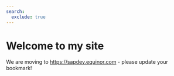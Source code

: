 ```yaml
---
search:
  exclude: true
---
```

<style>
/* Tu estilo y contenido aquí */
</style>

<div class="banner">
  <h1>Welcome to my site</h1>
  <p>We are moving to <a href="https://sapdev.equinor.com">https://sapdev.equinor.com</a> - please update your bookmark!</p>
</div>	
<div class="md-container secondary-section">
    <!-- Resto de contenido -->
</div>
